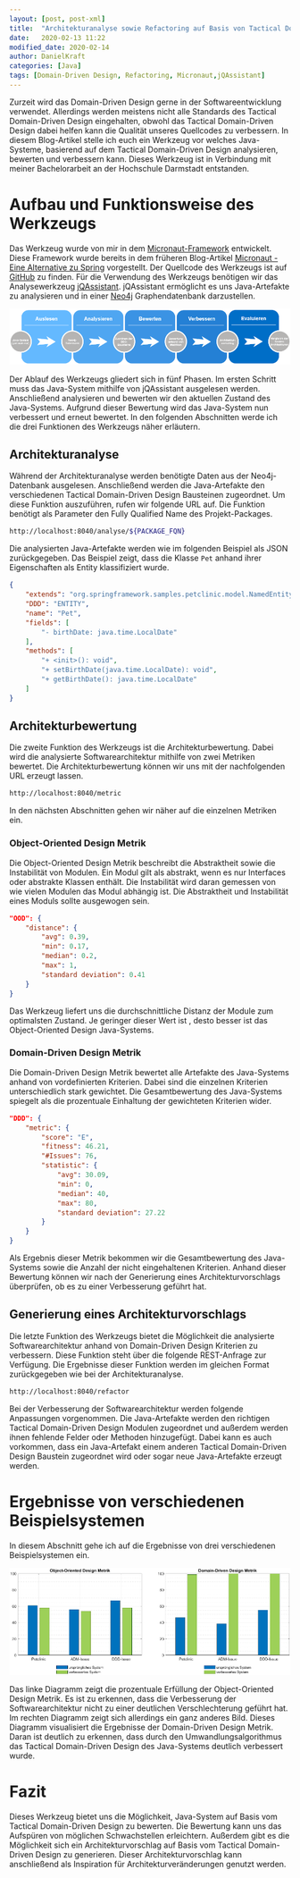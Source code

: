 ```yaml
---
layout: [post, post-xml]
title:  "Architekturanalyse sowie Refactoring auf Basis von Tactical Domain-Driven Design"
date:   2020-02-13 11:22
modified_date: 2020-02-14
author: DanielKraft
categories: [Java]
tags: [Domain-Driven Design, Refactoring, Micronaut,jQAssistant]
---
```


Zurzeit wird das Domain-Driven Design gerne in der Softwareentwicklung
verwendet.
Allerdings werden meistens nicht alle Standards des Tactical Domain-Driven Design eingehalten, obwohl das Tactical Domain-Driven Design dabei helfen kann die Qualität unseres Quellcodes zu verbessern.
In diesem Blog-Artikel stelle ich euch ein Werkzeug vor welches Java-Systeme, basierend auf dem Tactical Domain-Driven Design analysieren, bewerten und verbessern kann.
Dieses Werkzeug ist in Verbindung mit meiner Bachelorarbeit an der Hochschule Darmstadt entstanden.

# Aufbau und Funktionsweise des Werkzeugs
Das Werkzeug wurde von mir in dem [Micronaut-Framework](https://micronaut.io/) entwickelt.
Diese Framework wurde bereits in dem früheren Blog-Artikel [Micronaut - Eine Alternative zu Spring](https://www.adesso.de/de/news/blog/micronaut-eine-alternative-zu-spring-4.jsp) vorgestellt.
Der Quellcode des Werkzeugs ist auf [GitHub](https://github.com/DanielKraft/illumi-code-ddd) zu finden.
Für die Verwendung des Werkzeugs benötigen wir das Analysewerkzeug [jQAssistant](https://jqassistant.org/).
jQAssistant ermöglicht es uns Java-Artefakte zu analysieren und in einer [Neo4j](https://neo4j.com/) Graphendatenbank darzustellen.

![Ablaufplan des Werkzeugs](/assets/images/posts/Architekturanalyse-sowie-Refactoring-auf-Basis-von-Domain-Driven-Design/Workflow.png "Ablaufplan des Werkzeugs")

Der Ablauf des Werkzeugs gliedert sich in fünf Phasen.
Im ersten Schritt muss das Java-System mithilfe von jQAssistant ausgelesen werden.
Anschließend analysieren und bewerten wir den aktuellen Zustand des Java-Systems.
Aufgrund dieser Bewertung wird das Java-System nun verbessert und erneut bewertet.
In den folgenden Abschnitten werde ich die drei Funktionen des Werkzeugs näher erläutern.

## Architekturanalyse
Während der Architekturanalyse werden benötigte Daten aus der Neo4j-Datenbank ausgelesen.
Anschließend werden die Java-Artefakte den verschiedenen Tactical Domain-Driven Design Bausteinen zugeordnet.
Um diese Funktion auszuführen, rufen wir folgende URL auf.
Die Funktion benötigt als Parameter den Fully Qualified Name des Projekt-Packages.
```bash
http://localhost:8040/analyse/${PACKAGE_FQN}
```
Die analysierten Java-Artefakte werden wie im folgenden Beispiel als JSON zurückgegeben.
Das Beispiel zeigt, dass die Klasse `Pet` anhand ihrer Eigenschaften als Entity klassifiziert wurde.
```json
{
    "extends": "org.springframework.samples.petclinic.model.NamedEntity",
    "DDD": "ENTITY",
    "name": "Pet",
    "fields": [
        "- birthDate: java.time.LocalDate"
    ],
    "methods": [
        "+ <init>(): void",
        "+ setBirthDate(java.time.LocalDate): void",
        "+ getBirthDate(): java.time.LocalDate"
    ]
}
```

## Architekturbewertung
Die zweite Funktion des Werkzeugs ist die Architekturbewertung.
Dabei wird die analysierte Softwarearchitektur mithilfe von zwei Metriken bewertet.
Die Architekturbewertung können wir uns mit der nachfolgenden URL erzeugt lassen.
```bash
http://localhost:8040/metric
```
In den nächsten Abschnitten gehen wir näher auf die einzelnen Metriken ein.

### Object-Oriented Design Metrik
Die Object-Oriented Design Metrik beschreibt die Abstraktheit sowie die Instabilität von Modulen.
Ein Modul gilt als abstrakt, wenn es nur Interfaces oder abstrakte Klassen enthält.
Die Instabilität wird daran gemessen von wie vielen Modulen das Modul abhängig ist.
Die Abstraktheit und Instabilität eines Moduls sollte ausgewogen sein.
```json
"OOD": {
    "distance": {
        "avg": 0.39,
        "min": 0.17,
        "median": 0.2,
        "max": 1,
        "standard deviation": 0.41
    }
}
```
Das Werkzeug liefert uns die durchschnittliche Distanz der Module zum optimalsten Zustand.
Je geringer dieser Wert ist , desto besser ist das Object-Oriented Design Java-Systems.

### Domain-Driven Design Metrik
Die Domain-Driven Design Metrik bewertet alle Artefakte des Java-Systems anhand von vordefinierten Kriterien.
Dabei sind die einzelnen Kriterien unterschiedlich stark gewichtet.
Die Gesamtbewertung des Java-Systems spiegelt als die prozentuale Einhaltung der gewichteten Kriterien wider.
```json
"DDD": {
    "metric": {
        "score": "E",
        "fitness": 46.21,
        "#Issues": 76,
        "statistic": {
            "avg": 30.09,
            "min": 0,
            "median": 40,
            "max": 80,
            "standard deviation": 27.22
        }
    }
}
```
Als Ergebnis dieser Metrik bekommen wir die Gesamtbewertung des Java-Systems sowie die Anzahl der nicht eingehaltenen Kriterien.
Anhand dieser Bewertung können wir nach der Generierung eines Architekturvorschlags überprüfen, ob es zu einer Verbesserung geführt hat.

## Generierung eines Architekturvorschlags
Die letzte Funktion des Werkzeugs bietet die Möglichkeit die analysierte Softwarearchitektur anhand von Domain-Driven Design Kriterien zu verbessern.
Diese Funktion steht über die folgende REST-Anfrage zur Verfügung.
Die Ergebnisse dieser Funktion werden im gleichen Format zurückgegeben wie bei der Architekturanalyse.
```bash
http://localhost:8040/refactor
```
Bei der Verbesserung der Softwarearchitektur werden folgende Anpassungen vorgenommen.
Die Java-Artefakte werden den richtigen Tactical Domain-Driven Design Modulen zugeordnet und außerdem werden ihnen fehlende Felder oder Methoden hinzugefügt.
Dabei kann es auch vorkommen, dass ein Java-Artefakt einem anderen Tactical Domain-Driven Design Baustein zugeordnet wird oder sogar neue Java-Artefakte erzeugt werden.

# Ergebnisse von verschiedenen Beispielsystemen
In diesem Abschnitt gehe ich auf die Ergebnisse von drei verschiedenen Beispielsystemen ein.

![Ergebnisse der zwei unterschiedlichen Metriken](/assets/images/posts/Architekturanalyse-sowie-Refactoring-auf-Basis-von-Domain-Driven-Design/metrics.png "Ergebnisse der zwei unterschiedlichen Metriken")

Das linke Diagramm zeigt die prozentuale Erfüllung der Object-Oriented Design Metrik.
Es ist zu erkennen, dass die Verbesserung der Softwarearchitektur nicht zu einer deutlichen Verschlechterung geführt hat.
Im rechten Diagramm zeigt sich allerdings ein ganz anderes Bild.
Dieses Diagramm visualisiert die Ergebnisse der Domain-Driven Design Metrik.
Daran ist deutlich zu erkennen, dass durch den Umwandlungsalgorithmus das Tactical Domain-Driven Design des Java-Systems deutlich verbessert wurde.

# Fazit
Dieses Werkzeug bietet uns die Möglichkeit, Java-System auf Basis vom Tactical Domain-Driven Design zu bewerten.
Die Bewertung kann uns das Aufspüren von möglichen Schwachstellen erleichtern.
Außerdem gibt es die Möglichkeit sich ein Architekturvorschlag auf Basis vom Tactical Domain-Driven Design zu generieren.
Dieser Architekturvorschlag kann anschließend als Inspiration für Architekturveränderungen genutzt werden.
